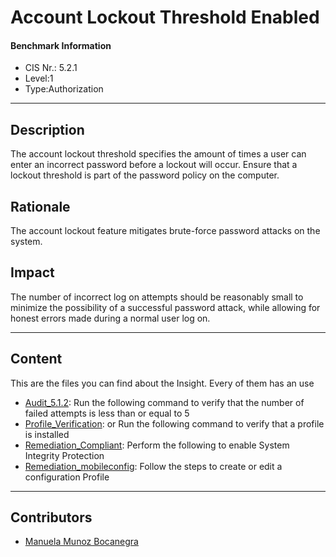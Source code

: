 # Account Lockout Threshold Enabled
#### Benchmark Information
- CIS Nr.: 5.2.1
- Level:1
- Type:Authorization
------------------------
## Description

The account lockout threshold specifies the amount of times a user can enter an incorrect password before a lockout will occur.
Ensure that a lockout threshold is part of the password policy on the computer.

## Rationale

The account lockout feature mitigates brute-force password attacks on the system.

## Impact

The number of incorrect log on attempts should be reasonably small to minimize the possibility of a successful password attack, while allowing for honest errors made during a normal user log on.

---
## Content
This are the files you can find about the Insight. Every of them has an use 
* [Audit_5.1.2](https://github.com/apfelwerk/JamfProtectInsights/blob/main/AuthorizationType/CIS_5.2.1_Account%20Lockout%20Threshold%20Enabled/Audit_5.2.1.sh): Run the following command to verify that the number of failed attempts is less than or equal to 5  
* [Profile_Verification](https://github.com/apfelwerk/JamfProtectInsights/blob/main/AuthorizationType/CIS_5.2.1_Account%20Lockout%20Threshold%20Enabled/Profile_Verification.sh): or Run the following command to verify that a profile is installed
* [Remediation_Compliant](https://github.com/apfelwerk/JamfProtectInsights/blob/main/AuthorizationType/CIS_5.2.1_Account%20Lockout%20Threshold%20Enabled/Remediation_Compliant.sh): Perform the following to enable System Integrity Protection
* [Remediation_mobileconfig](https://github.com/apfelwerk/JamfProtectInsights/blob/main/AuthorizationType/CIS_5.2.1_Account%20Lockout%20Threshold%20Enabled/Remediation_mobileconfig.md): Follow the steps to create or edit a configuration Profile
------------------------------------------------------------------------------------------------------------------------------------------------------------------------------------------------------------------------------------------------------------------------------------------------------------------------------
## Contributors
* [Manuela Munoz Bocanegra](https://github.com/manuelamunoz)



